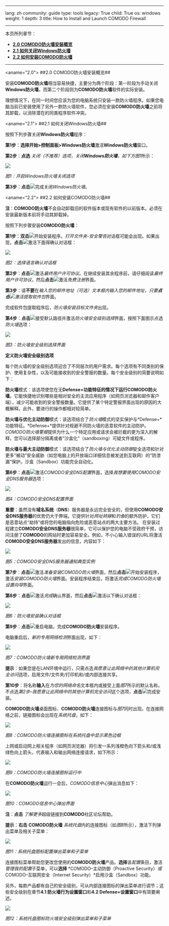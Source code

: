 

---

lang: zh
community: guide
type: tools
legacy: True
child: True
os: windows
weight: 1
depth: 3
title: How to Install and Launch COMODO Firewall 

---

本页所列章节：

- [**2.0 COMODO防火墙安装概览**](#2.0)
- [**2.1 如何关闭Windows防火墙**](#2.1)
- [**2.2 如何安装COMODO防火墙**](#2.2)

- - - - - - - 

<aname="2.0"></a>
##2.0 COMODO防火墙安装概览##

安装**COMODO防火墙**相当容易快捷，主要分为两个阶段：第一阶段为手动关闭**Windows防火墙**，而第二个阶段则为**COMODO防火墙**软件的实际安装。

理想情况下，在同一时间您应该为您的电脑系统只安装一款防火墙程序。如果您电脑当前已安装使用了另外一款防火墙软件，您必须在安装**COMODO防火墙**之前将其卸载，以消除潜在的同类程序软件冲突。

<aname="2.1"></a>
##2.1 如何关闭Windows防火墙##

按照下列步骤关闭**Windows防火墙**程序：

**第1步**：**选择开始>控制面板>Windows防火墙**激活**Windows防火墙**窗口。

**第2步**：**点选** *关闭（不推荐）*选项，关闭**Windows防火墙**，如下方*图1*所示：

![](/sbox/screen/comodo-zh/01.png)

*图1：开启Windows防火墙关闭选项*

**第3步**：**点击**![](/sbox/screen/comodo-zh/02.png)完成关闭*Windows防火墙*。

<aname="2.2"></a>
##2.2 如何安装COMODO防火墙##

**注**：**COMODO防火墙**不会自动卸载旧的软件版本或现有软件的以前版本。必须在安装最新版本前将手动其卸载掉。

按照下列步骤安装**COMODO防火墙**：

**第1步**：**双击**![](/sbox/screen/comodo-zh/03.png)开始安装程序。*打开文件夹-安全警告*对话框可能会出现。如果出现，**点击**![](/sbox/screen/comodo-zh/04.png)激活下面得确认对话框：

![](/sbox/screen/comodo-zh/05.png)

*图2：选择语言确认对话框*

**第2步**：**点击**![](/sbox/screen/comodo-zh/06.png)激活*最终用户许可协议*。在继续安装其余程序前，请仔细阅读*最终用户许可协议*，然后**点击**![](/sbox/screen/comodo-zh/07.png)激活*免费注册*界面。

**第3步**：请**不要**在*输入您的邮件地址（可选）*文本框内输入您的邮件地址，只要**点击**![](/sbox/screen/comodo-zh/09.png)激活*提取软件包*界面。

完成软件包提取程序后，*防火墙安装目标文件夹*出现。

**第4步**：**点击**![](/sbox/screen/comodo-zh/09.png)接受默认路径并激活*防火墙安全级别选择*界面，按照下面图示点选*防火墙*选项：

![](/sbox/screen/comodo-zh/11.png)

*图3：防火墙安全级别选择界面*

**定义防火墙安全级别选项**

每个防火墙的安全级别选项迎合了不同层次的用户需求。每个选项有不同类别的保护、使用复杂性，以及可能接收到的安全警报的数量。每个安全级别的简要说明如下：

**防火墙**模式：该选项使您在无**Defense+**功能特征的情况下运行**COMODO防火墙**。它能快捷地识别哪些是相对安全的主流应用程序（如网页浏览器和邮件客户端），减少可能收到的安全警报数量。它提供了某个特定警报界面出现的原因的大概解释。此外，要进行的操作都相对较简单。

**防火墙与优化主动防御**模式：该选项结合了*防火墙*模式的坚实保护与*Defense+*功能特征。*Defense+*提供针对规避不同防火墙的恶意软件的主动防护。*COMODO防火墙警报*提供为什么一个特定应用或请求会被拦截的更为深入的解释，您可以选择部分隔离或者“沙盒化”（sandboxing）可疑文件或程序。

**防火墙与最大主动防御**模式：该选项结合了*防火墙与优化主动防御*安全选项和针对更多“被动”安全威胁（如您电脑上的开放端口详细信息被发送到互联网）的“防泄漏”保护。沙盒（Sandbox）功能完全自动化。

**第6步**：**点击**![](/sbox/screen/comodo-zh/09.png)激活*COMODO安全DNS配置*界面，选择*我想要使用COMODO安全DNS服务器*选项：

![](/sbox/screen/comodo-zh/12.png)

*图4：COMODO安全DNS配置界面*

**重要**：虽然没有**域名系统**（**DNS**）服务器是永远完全安全的，但使用**COMODO安全DNS服务器**的优势仍大于弊端。它提供针对*网址转嫁*和*钓鱼*的额外防护，它们是恶意站点“劫持”或将您的电脑指向危险或恶意站点的两大主要方法。
在安装过程建立**COMODO安全DNS服务器**很简单，它可以保护您的电脑不受政府干预，访问注册了**COMODO**的网站时更加容易安全。例如，不小心输入错误的URL将激活**COMODO安全DNS服务器**发出的信息，内容如下：

![](/sbox/screen/comodo-zh/126.png)

*图5：COMODO安全DNS服务器通知典型实例*

**第7步**：**点击**![](/sbox/screen/comodo-zh/09.png)激活*准备安装COMODO防火墙*界面，然后**点击**![](/sbox/screen/comodo-zh/13.png)开始安装程序，激活*安装COMODO防火墙*界面。安装程序结束后，将激活*完成COMODO防火墙设置向导*界面。

**第8步**：**点击**![](/sbox/screen/comodo-zh/14.png)激活*完成*确认界面，然后**点击**![](/sbox/screen/comodo-zh/14.png)激活以下确认对话框：

![](/sbox/screen/comodo-zh/15.png)

*图6：防火墙安装确认对话框*

**第9步**：**点击**![](/sbox/screen/comodo-zh/16.png)重启电脑，完成**COMODO防火墙**安装程序。

电脑重启后，*新的专用网络检测*界面出现，如下：

![](/sbox/screen/comodo-zh/17.png)

*图7：COMODO防火墙新专用网络检测界面*

**提示**：如果您是在LAN环境中运行，只需点选*我愿意让此网络中的其他计算机完全访问*选项，启用文件/文件夹/打印机和/或内部连接共享。

**第10步**：将名称**输入**在*为您的网络命名*文本框内或接受上面*图7*所示的默认名称。不点选*第2步–我愿意让此网络中的其他计算机完全访问*这个选项，**点击**![](/sbox/screen/comodo-zh/06.png)完成安装。

**COMODO防火墙**桌面图标、**COMODO防火墙**连接图标与*图7*同时出现。在连接网络之前，链接图标会出现在*系统托盘*，如下：

![](/sbox/screen/comodo-zh/18.png)

*图8：COMODO防火墙连接图标在系统托盘中显示黑色边框*

上网或启动网上相关程序（如网页浏览器）将引发一系列浅橙色向下箭头和/或浅绿色向上箭头，代表输入和输出网络连接请求，如下所示：

![](/sbox/screen/comodo-zh/19.png)

*图9：COMODO防火墙连接图标运行中*

在**COMODO防火墙**运行一会后，*COMODO信息中心*弹出消息如下：

![](/sbox/screen/comodo-zh/20.png)

*图10：COMODO信息中心弹出界面*

**注**：**点击** *了解更多*超级链接到**COMODO**社区论坛帮助。

**提示**：**右击** **COMODO防火墙** *系统托盘*内的连接图标（如*图8*所示），激活下列弹出菜单及相关子菜单：

![](/sbox/screen/comodo-zh/127.png)

*图11：系统托盘图标配置弹出菜单和子菜单*

连接图标菜单帮助您更改您使用的**COMODO防火墙**产品。**选择**该*配置*条目，激活*管理我的配置*子菜单，可以**选择** *COMODO–主动防御（Proactive Security）*或*COMODO–互联网安全（Internet Security）*启用沙盒（Sandbox）功能。


另外，每款产品都有自己的安全级别，可从内部连接图标的弹出菜单进行调节；这些安全级别在章节**4.1 防火墙行为设置窗口**和**4.2 Defense+设置窗口**中有简要阐述。

![](/sbox/screen/comodo-zh/128.png)

*图12：系统托盘图标防火墙安全级别弹出菜单和子菜单*


